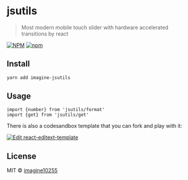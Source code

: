 # jsutils

> Most modern mobile touch slider with hardware accelerated transitions by react

[![NPM](https://img.shields.io/npm/v/imagine-jsutils.svg)](https://www.npmjs.com/package/imagine-jsutils)
[![npm](https://img.shields.io/npm/dm/imagine-jsutils.svg)](https://www.npmjs.com/package/imagine-jsutils)


## Install

```bash
yarn add imagine-jsutils
```

## Usage

```tsx
import {number} from 'jsutils/format'
import {get} from 'jsutils/get'

```

There is also a codesandbox template that you can fork and play with it:

[![Edit react-editext-template](https://codesandbox.io/static/img/play-codesandbox.svg)](https://codesandbox.io/s/jsutils-9h6eu)


## License

MIT © [imagine10255](https://github.com/imagine10255)
